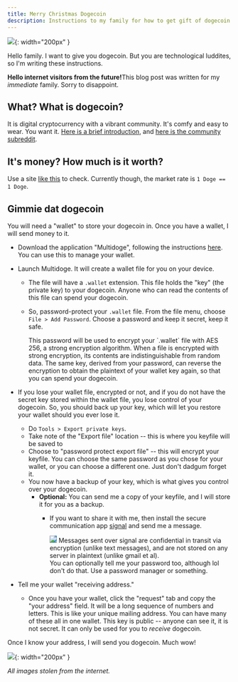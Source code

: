 ```yaml
---
title: Merry Christmas Dogecoin
description: Instructions to my family for how to get gift of dogecoin from me
---
```


![](/assets/img/dogecoin-300.png){: width="200px" }

Hello family. I want to give you dogecoin. But you are technological luddites, so I'm writing these instructions.

<div class='alert alert-info'><strong>Hello internet visitors from the future!</strong>This blog post was
written for my <em>immediate</em> family. Sorry to disappoint.</div>


## What? What is dogecoin?

It is digital cryptocurrency with a vibrant community. It's comfy and easy to wear. You want it.
[Here is a brief introduction](https://dogecoin.com/), and [here is the community subreddit](https://www.reddit.com/r/dogecoin).

## It's money? How much is it worth?

Use a site [like this](https://www.coingecko.com/en/price_charts/dogecoin/usd) to check. Currently though, the market rate is `1 Doge == 1 Doge`.


## Gimmie dat dogecoin

You will need a "wallet" to store your dogecoin in. Once you have a wallet, I will send money to it.

*   Download the application "Multidoge", following the instructions [here](https://dogecoin.com/getting-started/). You can use this to manage your wallet.
*   Launch Multidoge. It will create a wallet file for you on your device.
    *   The file will have a `.wallet` extension. This file holds the "key" (the private key)
        to your dogecoin. <span class='label label-success'>Anyone who can read the contents of this file can spend your dogecoin.</span>
    *   So, <span class='label label-info'>password-protect your `.wallet` file.</span> From the file menu, choose `File > Add Password`. Choose a password and keep
        it secret, keep it safe.

        <div class='alert alert-info'>This password will be used to encrypt your `.wallet` file with AES 256, a strong encryption algorithm.
        When a file is encrypted with strong encryption, its contents are indistinguishable from random data. The same key, derived from
        your password, can reverse the encryption to obtain the plaintext of your wallet key again, so that you can spend your dogecoin.</div>
*   If you lose your wallet file, encrypted or not, and if you do not have the secret key stored within the wallet file, you lose control of your dogecoin.
    <span class='label label-success'>So, you should back up your key, which will let you restore your wallet should you ever lose it.</span>
    *   Do `Tools > Export private keys`.
    *   Take note of the "Export file" location -- this is where you keyfile will be saved to
    *   Choose to "password protect export file" -- this will encrypt your keyfile. You can choose the same password as you chose for your wallet,
        or you can choose a different one. Just don't dadgum forget it.
    *   You now have a backup of your key, which is what gives you control over your dogecoin.
        *   **Optional:** You can send me a copy of your keyfile, and I will store it for you as a backup.
            *   If you want to share it with me, then install the secure communication app [signal](https://signal.org/) and send me a message.

                <div class='alert alert-info'>
                <span style='display:inline-block; background-color: #2090ea;'><img src='https://signal.org/assets/header/logo-70556391d9e0f1642cf4ac8bafb3911db909aa3ca820e6d2dc412fa1cb509fa5.png'/></span>
                Messages sent over signal are confidential in transit via encryption (unlike text messages), and are not stored on any server in plaintext (unlike gmail et al).
                </div>
                You can optionally tell me your password too, although lol don't do that. Use a password manager or something.
*   Tell me your wallet "receiving address."

    *   Once you have your wallet, click the "request" tab and copy the "your address" field. It will be a long sequence of numbers and letters. This is like your unique mailing address. You can have many of these all in one wallet.
        This key is public -- anyone can see it, it is not secret. It can only be used for you to _receive_ dogecoin.

Once I know your address, I will send you dogecoin. <span class='label label-warning'>Much wow!</span>

![](/assets/img/dogecoin-logo.jpg){: width="200px" }

_All images stolen from the internet._
